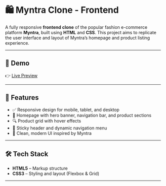 # 🛍️ Myntra Clone - Frontend

A fully responsive **frontend clone** of the popular fashion e-commerce platform **Myntra**, built using **HTML** and **CSS**. This project aims to replicate the user interface and layout of Myntra’s homepage and product listing experience.

---

## 📸 Demo


👉 [Live Preview]( https://mayur003-tech.github.io/Myntra-Clone/) 

---

## 🚀 Features

- ✅ Responsive design for mobile, tablet, and desktop
- 🛒 Homepage with hero banner, navigation bar, and product sections
- 🔍 Product grid with hover effects
- 🧭 Sticky header and dynamic navigation menu
- 💅 Clean, modern UI inspired by Myntra


---

## 🛠️ Tech Stack

- **HTML5** – Markup structure
- **CSS3** – Styling and layout (Flexbox & Grid)


---



